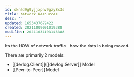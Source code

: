 ```yaml
---
id: sknhd9g9yjjxpnv9gzy8x3s
title: Network Resources
desc: ''
updated: 1653437672422
created: 20211009091019388
modified: 20211031193143388
---
```


Its the HOW of network traffic - how the data is being moved.

There are primarily 2 models:

- [[devlog.Client]]/[[devlog.Server]] Model
- [[Peer-to-Peer]] Model
